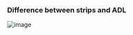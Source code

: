 ### Difference between strips and ADL

![image](https://github.com/prashantjagtap2909/Artificial-Intelligence/assets/93985255/9fefa9d4-683e-4491-8f0a-d82edbf2fa92)
